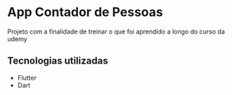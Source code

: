 # App Contador de Pessoas

Projeto com a finalidade de treinar o que foi aprendido a longo do curso da udemy

## Tecnologias utilizadas
  - Flutter
  - Dart